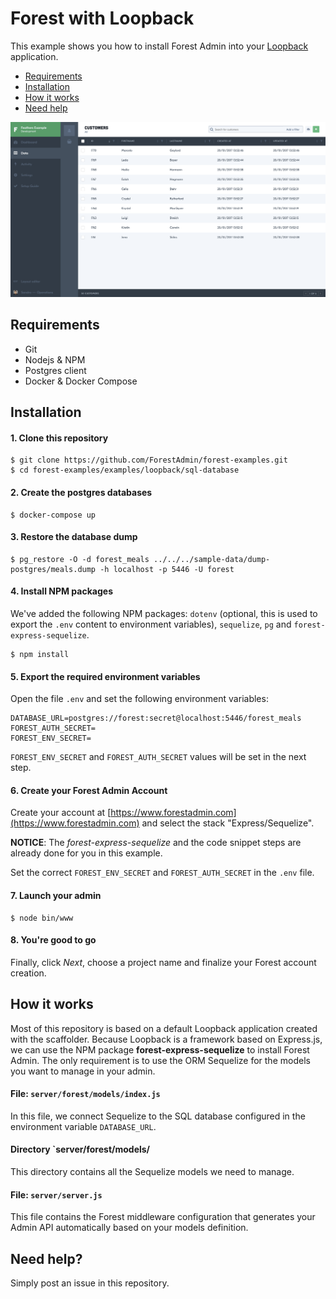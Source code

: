 # Forest with Loopback

This example shows you how to install Forest Admin into your
[Loopback](https://loopback.io/) application.

- [Requirements](#requirements)
- [Installation](#installation)
- [How it works](#how-it-works)
- [Need help](#need-help)

![Screenshot](screenshot.png?raw=true "Screenshot")

## Requirements
- Git
- Nodejs & NPM
- Postgres client
- Docker & Docker Compose

## Installation

#### 1. Clone this repository
```
$ git clone https://github.com/ForestAdmin/forest-examples.git
$ cd forest-examples/examples/loopback/sql-database
```

#### 2. Create the postgres databases
```
$ docker-compose up
```

#### 3. Restore the database dump
```
$ pg_restore -O -d forest_meals ../../../sample-data/dump-postgres/meals.dump -h localhost -p 5446 -U forest
```

#### 4. Install NPM packages

We've added the following NPM packages: `dotenv` (optional, this is used to export the `.env` content to environment variables), `sequelize`, `pg` and `forest-express-sequelize`.

```
$ npm install
```

#### 5. Export the required environment variables
Open the file `.env` and set the following environment variables:

```
DATABASE_URL=postgres://forest:secret@localhost:5446/forest_meals
FOREST_AUTH_SECRET=
FOREST_ENV_SECRET=
```

`FOREST_ENV_SECRET` and `FOREST_AUTH_SECRET` values will be set in the next step.

#### 6. Create your Forest Admin Account
Create your account at [https://www.forestadmin.com](https://www.forestadmin.com) and select the stack "Express/Sequelize".

**NOTICE**: The *forest-express-sequelize* and the code snippet steps are already done for you in this example.

Set the correct `FOREST_ENV_SECRET` and `FOREST_AUTH_SECRET` in the `.env` file.

#### 7. Launch your admin

```
$ node bin/www
```

#### 8. You're good to go

Finally, click *Next*, choose a project name and finalize your Forest account creation.

## How it works

Most of this repository is based on a default Loopback application created with the scaffolder. Because Loopback is a framework based on Express.js, we can use the NPM package **forest-express-sequelize** to install Forest Admin. The only requirement is to use the ORM Sequelize for the models you want to manage in your admin.

#### File: `server/forest/models/index.js`

In this file, we connect Sequelize to the SQL database configured in the environment variable `DATABASE_URL`.


#### Directory `server/forest/models/

This directory contains all the Sequelize models we need to manage.

#### File: `server/server.js`

This file contains the Forest middleware configuration that generates your
Admin API automatically based on your models definition.

## Need help?

Simply post an issue in this repository.
